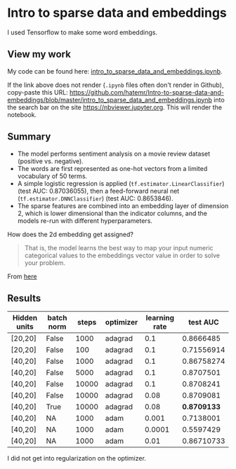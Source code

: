# Intro to sparse data and embeddings
I used Tensorflow to make some word embeddings.

## View my work
My code can be found here: [intro_to_sparse_data_and_embeddings.ipynb](intro_to_sparse_data_and_embeddings.ipynb).

If the link above does not render (`.ipynb` files often don't render in Github), copy-paste this URL: https://github.com/hatemr/Intro-to-sparse-data-and-embeddings/blob/master/intro_to_sparse_data_and_embeddings.ipynb into the search bar on the site https://nbviewer.jupyter.org. This will render the notebook.

## Summary
* The model performs sentiment analysis on a movie review dataset (positive vs. negative).
* The words are first represented as one-hot vectors from a limited vocabulary of 50 terms.
* A simple logistic regression is applied (`tf.estimator.LinearClassifier`) (test AUC: 0.87036055), then a feed-forward neural net (`tf.estimator.DNNClassifier`) (test AUC: 0.8653846).
* The sparse features are combined into an embedding layer of dimension 2, which is lower dimensional than the indicator columns, and the models re-run with different hyperparameters.

How does the 2d embedding get assigned?
> That is, the model learns the best way to map your input numeric categorical values to the embeddings vector value in order to solve your problem.

From [here](https://developers.googleblog.com/2017/11/introducing-tensorflow-feature-columns.html)

## Results
| Hidden units | batch norm | steps | optimizer | learning rate | test AUC |
| -- | -- | -- | -- | -- | -- |
| [20,20] | False | 1000 | adagrad | 0.1 | 0.8666485 |
| [20,20] | False | 100 | adagrad | 0.1 | 0.71556914 |
| [40,20] | False | 1000 | adagrad | 0.1 | 0.86758274 |
| [40,20] | False | 5000 | adagrad | 0.1 | 0.8707501 |
| [40,20] | False | 10000 | adagrad | 0.1 | 0.8708241 |
| [40,20] | False | 10000 | adagrad | 0.08 | 0.8709081 |
| [40,20] | True | 10000 | adagrad | 0.08 | __0.8709133__ |
| [40,20] | NA | 1000 | adam | 0.001 | 0.7138001 |
| [40,20] | NA | 1000 | adam | 0.0001 | 0.5597429 |
| [40,20] | NA | 1000 | adam | 0.01 | 0.86710733 |

I did not get into regularization on the optimizer.
